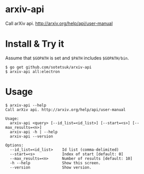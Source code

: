 # arxiv-api
Call arXiv api. http://arxiv.org/help/api/user-manual

# Install & Try it

Assume that `$GOPATH` is set and `$PATH` includes `$GOPATH/bin`.

```
$ go get github.com/sotetsuk/arxiv-api
$ arxiv-api all:electron
```

# Usage

```
$ arxiv-api --help
Call arXiv api. http://arxiv.org/help/api/user-manual

Usage:
  arxiv-api <query> [--id_list=<id_list>] [--start=<s>] [--max_results=<n>]
  arxiv-api -h | --help
  arxiv-api --version

Options:
  --id_list=<id_list>    Id list (comma-delimited)
  --start=<s>            Index of start [default: 0]
  --max_results=<n>      Number of results [default: 10]
  -h --help              Show this screen.
  --version              Show version.
```
